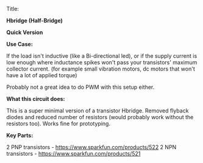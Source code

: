 Title:

**Hbridge (Half-Bridge)**

**Quick Version**

**Use Case:**

If the load isn&#39;t inductive (like a Bi-directional led), or if the supply current is low enough where inductance spikes won&#39;t pass your transistors&#39; maximum collector current. (for example small vibration motors, dc motors that won&#39;t have a lot of applied torque)

Probably not a great idea to do PWM with this setup either.



**What this circuit does:**

This is a super minimal version of a transistor Hbridge. Removed flyback diodes and reduced number of resistors (would probably work without the resistors too). Works fine for prototyping.

**Key Parts:**

2 PNP transistors - https://www.sparkfun.com/products/522
2 NPN transistors - https://www.sparkfun.com/products/521

